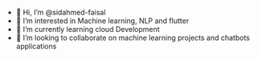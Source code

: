 - 👋 Hi, I’m @sidahmed-faisal
- 👀 I’m interested in Machine learning, NLP and flutter
- 🌱 I’m currently learning cloud Development
- 💞️ I’m looking to collaborate on machine learning projects and chatbots applications
<!-- - 📫 How to reach me  -->

<!---
sidahmed-faisal/sidahmed-faisal is a ✨ special ✨ repository because its `README.md` (this file) appears on your GitHub profile.
You can click the Preview link to take a look at your changes.
--->
